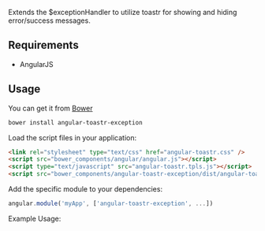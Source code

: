 
Extends the $exceptionHandler to utilize toastr for showing and hiding error/success messages.

## Requirements

- AngularJS

## Usage


You can get it from [Bower](http://bower.io/)

```sh
bower install angular-toastr-exception
```

Load the script files in your application:

```html
<link rel="stylesheet" type="text/css" href="angular-toastr.css" />
<script src="bower_components/angular/angular.js"></script>
<script type="text/javascript" src="angular-toastr.tpls.js"></script>
<script src="bower_components/angular-toastr-exception/dist/angular-toastr-exception.min.js"></script>

```

Add the specific module to your dependencies:

```javascript
angular.module('myApp', ['angular-toastr-exception', ...])
```

Example Usage:
```

```